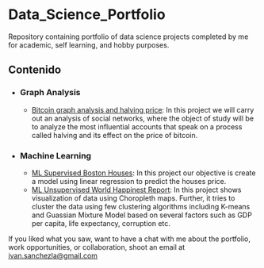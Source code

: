 # Data_Science_Portfolio
Repository containing portfolio of data science projects completed by me for academic, self learning, and hobby purposes.


## Contenido

- ### Graph Analysis

     - [Bitcoin graph analysis and halving price](https://github.com/ivansanchezrosa/Data_Science_Portfolio/blob/main/Graph%20Analysis/Halving%20y%20bitcoin/Halving%20y%20precio%20bitcoin.ipynb): In this project we will carry out an analysis of social networks, where the object of study will be to analyze the most influential accounts that speak on a process called halving and its effect on the price of bitcoin. 
     


- ### Machine Learning
   
     - [ML Supervised Boston Houses](https://github.com/ivansanchezrosa/Data_Science_Portfolio/blob/main/Machine%20Learning/Boston-Houses/ML_Boston_Houses_Prices.ipynb): In this project our objective is create a model using linear regression to predict the houses price. 
     - [ML Unsupervised World Happinest Report](https://github.com/ivansanchezrosa/Data_Science_Portfolio/blob/main/Machine%20Learning/World%20Happiness%20Report/Clustering%20World%20Happiness%20.ipynb): In this project shows visualization of data using Choropleth maps. Further, it tries to cluster the data using few clustering algorithms including K-means and Guassian Mixture Model based on several factors such as GDP per capita, life expectancy, corruption etc. 




If you liked what you saw, want to have a chat with me about the portfolio, work opportunities, or collaboration, shoot an email at ivan.sanchezla@gmail.com
